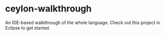 ceylon-walkthrough
==================

An IDE-based walkthrough of the whole language. Check out this project in Eclipse to get started.
